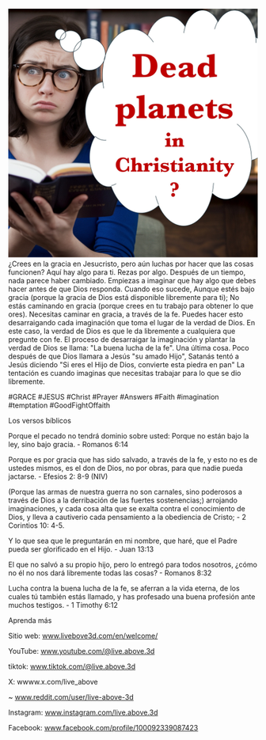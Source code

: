 ![Video cover image](../cover.jpg)
¿Crees en la gracia en Jesucristo, pero aún luchas por hacer que las cosas funcionen?
Aquí hay algo para ti.
Rezas por algo.
Después de un tiempo, nada parece haber cambiado.
Empiezas a imaginar que hay algo que debes hacer antes de que Dios responda.
Cuando eso sucede,
Aunque estés bajo gracia (porque la gracia de Dios está disponible libremente para ti);
No estás caminando en gracia (porque crees en tu trabajo para obtener lo que ores).
Necesitas caminar en gracia, a través de la fe.
Puedes hacer esto desarraigando cada imaginación que toma el lugar de la verdad de Dios.
En este caso, la verdad de Dios es que le da libremente a cualquiera que pregunte con fe.
El proceso de desarraigar la imaginación y plantar la verdad de Dios se llama: "La buena lucha de la fe".
Una última cosa.
Poco después de que Dios llamara a Jesús "su amado Hijo", Satanás tentó a Jesús diciendo "Si eres el Hijo de Dios, convierte esta piedra en pan"
La tentación es cuando imaginas que necesitas trabajar para lo que se dio libremente.


#GRACE #JESUS #Christ #Prayer #Answers #Faith #imagination #temptation #GoodFightOffaith


Los versos bíblicos

Porque el pecado no tendrá dominio sobre usted: Porque no están bajo la ley, sino bajo gracia. - Romanos 6:14

Porque es por gracia que has sido salvado, a través de la fe, y esto no es de ustedes mismos, es el don de Dios, no por obras, para que nadie pueda jactarse. - Efesios 2: 8-9 (NIV)

(Porque las armas de nuestra guerra no son carnales, sino poderosos a través de Dios a la derribación de las fuertes sostenencias;) arrojando imaginaciones, y cada cosa alta que se exalta contra el conocimiento de Dios, y lleva a cautiverio cada pensamiento a la obediencia de Cristo; - 2 Corintios 10: 4-5.

Y lo que sea que le preguntarán en mi nombre, que haré, que el Padre pueda ser glorificado en el Hijo. - Juan 13:13

El que no salvó a su propio hijo, pero lo entregó para todos nosotros, ¿cómo no él no nos dará libremente todas las cosas? - Romanos 8:32

Lucha contra la buena lucha de la fe, se aferran a la vida eterna, de los cuales tú también estás llamado, y has profesado una buena profesión ante muchos testigos. - 1 Timothy 6:12


Aprenda más

Sitio web: www.livebove3d.com/en/welcome/

YouTube: www.youtube.com/@live.above.3d

tiktok: www.tiktok.com/@live.above.3d

X: wwww.x.com/live_above

~ www.reddit.com/user/live-above-3d

Instagram: www.instagram.com/live.above.3d

Facebook: www.facebook.com/profile/100092339087423